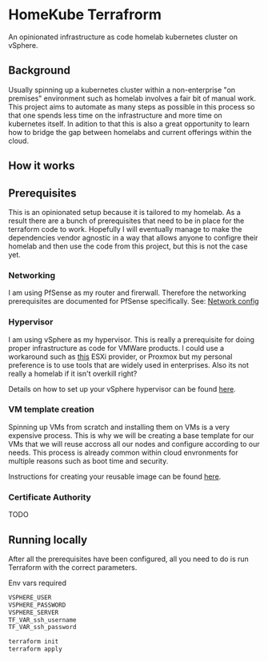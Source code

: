 # HomeKube Terrafrorm

An opinionated infrastructure as code homelab kubernetes cluster on vSphere.

## Background

Usually spinning up a kubernetes cluster within a non-enterprise "on premises" environment such as homelab involves a fair bit of manual work. This project aims to automate as many steps as possible in this process so that one spends less time on the infrastructure and more time on kubernetes itself. In adition to that this is also a great opportunity to learn how to bridge the gap between homelabs and current offerings within the cloud.

## How it works



## Prerequisites

This is an opinionated setup because it is tailored to my homelab. As a result there are a bunch of prerequisites that need to be in place for the terraform code to work. Hopefully I will eventually manage to make the dependencies vendor agnostic in a way that allows anyone to configre their homelab and then use the code from this project, but this is not the case yet.

### Networking

I am using PfSense as my router and firerwall. Therefore the networking prerequisites are documented for PfSense specifically.
See: [Network config](docs/pfsense.md)

### Hypervisor

I am using vSphere as my hypervisor. This is really a prerequisite for doing proper infrastructure as code for VMWare products. I could use a workaround such as [this](https://github.com/josenk/terraform-provider-esxi) ESXi provider, or Proxmox but my personal preference is to use tools that are widely used in enterprises. Also its not really a homelab if it isn't overkill right?

Details on how to set up your vSphere hypervisor can be found [here](docs/vsphere.md).

### VM template creation

Spinning up VMs from scratch and installing them on VMs is a very expensive process. This is why we will be creating a base template for our VMs that we will reuse accross all our nodes and configure according to our needs. This process is already common within cloud envronments for multiple reasons such as boot time and security.

Instructions for creating your reusable image can be found [here](docs/vm-template.md).

### Certificate Authority

TODO

## Running locally

After all the prerequisites have been configured, all you need to do is run Terraform with the correct parameters.

Env vars required

```bash
VSPHERE_USER
VSPHERE_PASSWORD
VSPHERE_SERVER
TF_VAR_ssh_username
TF_VAR_ssh_password
```

```bash
terraform init
terraform apply
```
